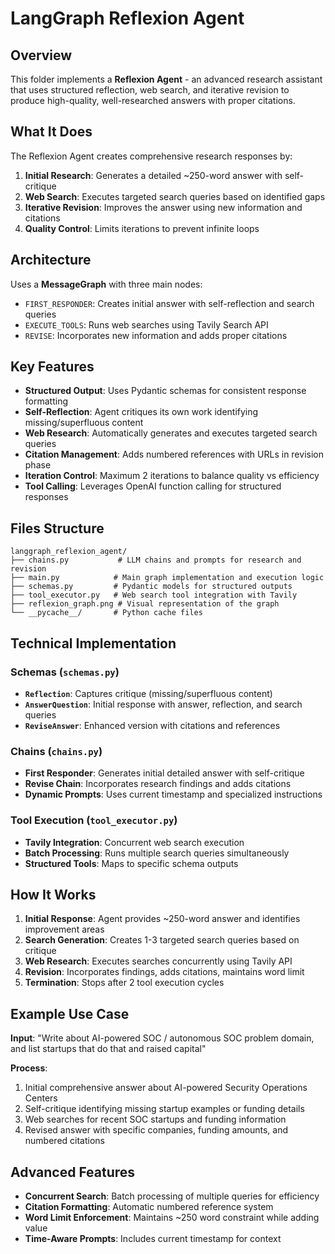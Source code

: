 # LangGraph Reflexion Agent

## Overview
This folder implements a **Reflexion Agent** - an advanced research assistant that uses structured reflection, web search, and iterative revision to produce high-quality, well-researched answers with proper citations.

## What It Does
The Reflexion Agent creates comprehensive research responses by:
1. **Initial Research**: Generates a detailed ~250-word answer with self-critique
2. **Web Search**: Executes targeted search queries based on identified gaps
3. **Iterative Revision**: Improves the answer using new information and citations
4. **Quality Control**: Limits iterations to prevent infinite loops

## Architecture
Uses a **MessageGraph** with three main nodes:
- `FIRST_RESPONDER`: Creates initial answer with self-reflection and search queries
- `EXECUTE_TOOLS`: Runs web searches using Tavily Search API
- `REVISE`: Incorporates new information and adds proper citations

## Key Features
- **Structured Output**: Uses Pydantic schemas for consistent response formatting
- **Self-Reflection**: Agent critiques its own work identifying missing/superfluous content
- **Web Research**: Automatically generates and executes targeted search queries
- **Citation Management**: Adds numbered references with URLs in revision phase
- **Iteration Control**: Maximum 2 iterations to balance quality vs efficiency
- **Tool Calling**: Leverages OpenAI function calling for structured responses

## Files Structure
```
langgraph_reflexion_agent/
├── chains.py           # LLM chains and prompts for research and revision
├── main.py            # Main graph implementation and execution logic
├── schemas.py         # Pydantic models for structured outputs
├── tool_executor.py   # Web search tool integration with Tavily
├── reflexion_graph.png # Visual representation of the graph
└── __pycache__/       # Python cache files
```

## Technical Implementation

### Schemas (`schemas.py`)
- **`Reflection`**: Captures critique (missing/superfluous content)
- **`AnswerQuestion`**: Initial response with answer, reflection, and search queries
- **`ReviseAnswer`**: Enhanced version with citations and references

### Chains (`chains.py`)
- **First Responder**: Generates initial detailed answer with self-critique
- **Revise Chain**: Incorporates research findings and adds citations
- **Dynamic Prompts**: Uses current timestamp and specialized instructions

### Tool Execution (`tool_executor.py`)
- **Tavily Integration**: Concurrent web search execution
- **Batch Processing**: Runs multiple search queries simultaneously
- **Structured Tools**: Maps to specific schema outputs

## How It Works
1. **Initial Response**: Agent provides ~250-word answer and identifies improvement areas
2. **Search Generation**: Creates 1-3 targeted search queries based on critique
3. **Web Research**: Executes searches concurrently using Tavily API
4. **Revision**: Incorporates findings, adds citations, maintains word limit
5. **Termination**: Stops after 2 tool execution cycles

## Example Use Case
**Input**: "Write about AI-powered SOC / autonomous SOC problem domain, and list startups that do that and raised capital"

**Process**:
1. Initial comprehensive answer about AI-powered Security Operations Centers
2. Self-critique identifying missing startup examples or funding details
3. Web searches for recent SOC startups and funding information
4. Revised answer with specific companies, funding amounts, and numbered citations

## Advanced Features
- **Concurrent Search**: Batch processing of multiple queries for efficiency
- **Citation Formatting**: Automatic numbered reference system
- **Word Limit Enforcement**: Maintains ~250 word constraint while adding value
- **Time-Aware Prompts**: Includes current timestamp for context
